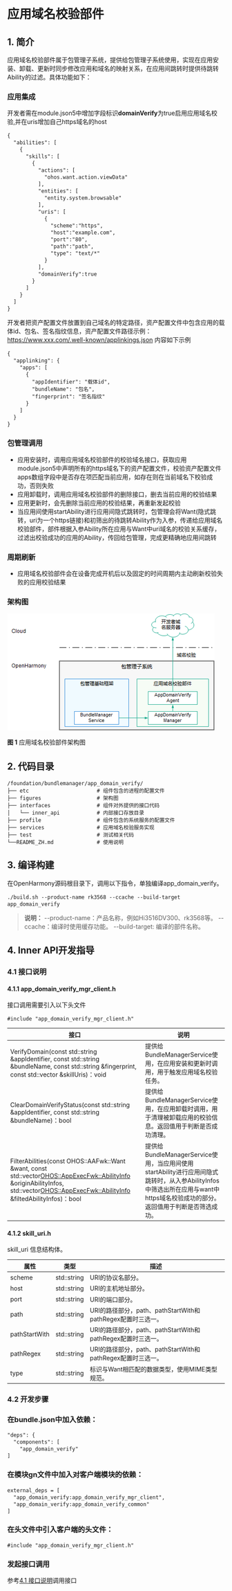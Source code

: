# 应用域名校验部件

## 1. 简介

应用域名校验部件属于包管理子系统，提供给包管理子系统使用，实现在应用安装、卸载、更新时同步修改应用和域名的映射关系，在应用间跳转时提供待跳转Ability的过滤。具体功能如下：

### 应用集成

开发者需在module.json5中增加字段标识**domainVerify**为true启用应用域名校验,并在uris增加自己https域名的host
```
{
  "abilities": [
    {
      "skills": [
        {
          "actions": [
            "ohos.want.action.viewData"
          ],
          "entities": [
            "entity.system.browsable"
          ],
          "uris": [
            {
              "scheme":"https",
              "host":"example.com",
              "port":"80",
              "path":"path",
              "type": "text/*"
            }
          ],
          "domainVerify":true
        }
      ]
    }
  ]
}

```
开发者把资产配置文件放置到自己域名的特定路径，资产配置文件中包含应用的载体id、包名、签名指纹信息，资产配置文件路径示例：https://www.xxx.com/.well-known/applinkings.json
内容如下示例
```
{
  "applinking": {
    "apps": [
      {
        "appIdentifier": "载体id",
        "bundleName": "包名",
        "fingerprint": "签名指纹"
      }
    ]
  }
}

```
### 包管理调用
- 应用安装时，调用应用域名校验部件的校验域名接口，获取应用module.json5中声明所有的https域名下的资产配置文件，校验资产配置文件apps数组字段中是否存在项匹配当前应用，如存在则在当前域名下校验成功，否则失败
- 应用卸载时，调用应用域名校验部件的删除接口，删去当前应用的校验结果
- 应用更新时，会先删除当前应用的校验结果，再重新发起校验
- 当应用间使用startAbility进行应用间隐式跳转时，包管理会将Want(隐式跳转，uri为一个https链接)和初筛出的待跳转Ability作为入参，传递给应用域名校验部件，部件根据入参Ability所在应用与Want中uri域名的校验关系缓存，过滤出校验成功的应用的Ability，传回给包管理，完成更精确地应用间跳转

### 周期刷新
- 应用域名校验部件会在设备完成开机后以及固定的时间周期内主动刷新校验失败的应用校验结果


### 架构图

![](figures/architecture_zh.png "应用域名校验部件架构图")

**图 1**  应用域名校验部件架构图

## 2. 代码目录

```
/foundation/bundlemanager/app_domain_verify/
├── etc                      # 组件包含的进程的配置文件
├── figures                  # 架构图
├── interfaces               # 组件对外提供的接口代码
│   └── inner_api            # 内部接口存放目录
├── profile                  # 组件包含的系统服务的配置文件
├── services                 # 应用域名校验服务实现
├── test                     # 测试相关代码
└──README_ZH.md              # 使用说明
```

## 3. 编译构建
在OpenHarmony源码根目录下，调用以下指令，单独编译app_domain_verify。
```shell
./build.sh --product-name rk3568 --ccache --build-target app_domain_verify
```
> **说明：**
--product-name：产品名称，例如Hi3516DV300、rk3568等。
--ccache：编译时使用缓存功能。
--build-target: 编译的部件名称。

## 4. Inner API开发指导
### 4.1 接口说明<a id="inner_api"></a>
#### 4.1.1 app_domain_verify_mgr_client.h
接口调用需要引入以下头文件
```
#include "app_domain_verify_mgr_client.h"
```
|接口|说明|
|---|---|
|VerifyDomain(const std::string &appIdentifier, const std::string &bundleName, const std::string &fingerprint, const std::vector<SkillUri> &skillUris)：void|提供给BundleManagerService使用，在应用安装和更新时调用，用于触发应用域名校验任务。|
|ClearDomainVerifyStatus(const std::string &appIdentifier, const std::string &bundleName)：bool|提供给BundleManagerService使用，在应用卸载时调用，用于清理被卸载应用的校验信息。返回值用于判断是否成功清理。|
|FilterAbilities(const OHOS::AAFwk::Want &want, const std::vector<OHOS::AppExecFwk::AbilityInfo> &originAbilityInfos, std::vector<OHOS::AppExecFwk::AbilityInfo> &filtedAbilityInfos)：bool|提供给BundleManagerService使用，当应用间使用startAbility进行应用间隐式跳转时，从入参AbilityInfos中筛选出所在应用与want中https域名校验成功的部分。返回值用于判断是否筛选成功。| 

#### 4.1.2 skill_uri.h
skill_uri 信息结构体。

|属性|类型|描述|
|----|----|----|
| scheme | std::string | URI的协议名部分。        |
| host | std::string | URI的主机地址部分。    |
| port  | std::string | URI的端口部分。  |
| path| std::string | URI的路径部分，path、pathStartWith和pathRegex配置时三选一。  |
| pathStartWith| std::string |  URI的路径部分，path、pathStartWith和pathRegex配置时三选一。  |
| pathRegex| std::string |  URI的路径部分，path、pathStartWith和pathRegex配置时三选一。  |
| type| std::string | 标识与Want相匹配的数据类型，使用MIME类型规范。  |

### 4.2 开发步骤
### 在bundle.json中加入依赖：
```
"deps": {
  "components": [
    "app_domain_verify"
]
```
### 在模块gn文件中加入对客户端模块的依赖：
```
external_deps = [
  "app_domain_verify:app_domain_verify_mgr_client",
  "app_domain_verify:app_domain_verify_common"
]
```
### 在头文件中引入客户端的头文件：
```
#include "app_domain_verify_mgr_client.h"
```
### 发起接口调用
参考[4.1 接口说明](#inner_api)调用接口